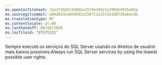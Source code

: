 ```yaml
---
ms.openlocfilehash: 72a2f36d2c5d06ba3574ed9d21a3905bd655a05a
ms.sourcegitcommit: ad4d92dce894592a259721a1571b1d8736abacdb
ms.translationtype: MT
ms.contentlocale: pt-BR
ms.lasthandoff: 08/04/2020
ms.locfileid: "87575331"
---
```

<span data-ttu-id="56a08-101">Sempre execute os serviços do SQL Server usando os direitos de usuário mais baixos possíveis.</span><span class="sxs-lookup"><span data-stu-id="56a08-101">Always run SQL Server services by using the lowest possible user rights.</span></span>
